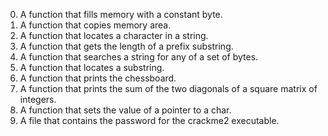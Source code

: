 0. A function that fills memory with a constant byte.
1. A function that copies memory area.
2. A function that locates a character in a string.
3. A function that gets the length of a prefix substring.
4. A function that searches a string for any of a set of bytes.
5. A function that locates a substring.
7. A function that prints the chessboard.
8. A function that prints the sum of the two diagonals of a square matrix of integers.
100. A function that sets the value of a pointer to a char.
101. A file that contains the password for the crackme2 executable.
